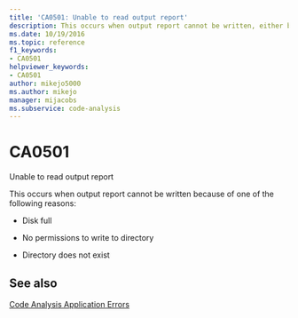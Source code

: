 ```yaml
---
title: 'CA0501: Unable to read output report'
description: This occurs when output report cannot be written, either because the disk is full, permissions are insufficient, or the directory does not exist.
ms.date: 10/19/2016
ms.topic: reference
f1_keywords:
- CA0501
helpviewer_keywords:
- CA0501
author: mikejo5000
ms.author: mikejo
manager: mijacobs
ms.subservice: code-analysis
---
```


# CA0501

Unable to read output report

This occurs when output report cannot be written because of one of the following reasons:

- Disk full

- No permissions to write to directory

- Directory does not exist

## See also

[Code Analysis Application Errors](../code-quality/code-analysis-application-errors.md)
